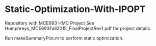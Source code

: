 # Static-Optimization-With-IPOPT

Repository with MCE693 HMC Project
See Humphreys_MCE693Fall2015_FinalProjectRev1.pdf for project details.

Run makeSummaryPlot.m to perform static optimization.
